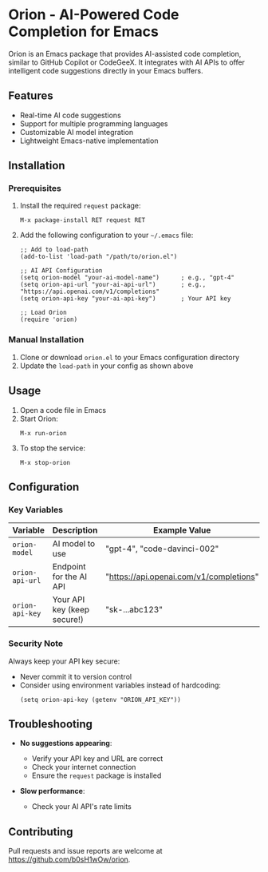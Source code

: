 # Orion - AI-Powered Code Completion for Emacs

Orion is an Emacs package that provides AI-assisted code completion, similar to GitHub Copilot or CodeGeeX. It integrates with AI APIs to offer intelligent code suggestions directly in your Emacs buffers.

## Features

- Real-time AI code suggestions
- Support for multiple programming languages
- Customizable AI model integration
- Lightweight Emacs-native implementation

## Installation

### Prerequisites

1. Install the required `request` package:
   ```elisp
   M-x package-install RET request RET
   ```

2. Add the following configuration to your `~/.emacs` file:
   ```elisp
   ;; Add to load-path
   (add-to-list 'load-path "/path/to/orion.el")

   ;; AI API Configuration
   (setq orion-model "your-ai-model-name")      ; e.g., "gpt-4"
   (setq orion-api-url "your-ai-api-url")       ; e.g., "https://api.openai.com/v1/completions"
   (setq orion-api-key "your-ai-api-key")       ; Your API key

   ;; Load Orion
   (require 'orion)
   ```

### Manual Installation

1. Clone or download `orion.el` to your Emacs configuration directory
2. Update the `load-path` in your config as shown above

## Usage

1. Open a code file in Emacs
2. Start Orion:
   ```elisp
   M-x run-orion
   ```
3. To stop the service:
   ```elisp
   M-x stop-orion
   ```

## Configuration

### Key Variables

| Variable         | Description                              | Example Value                          |
|------------------|------------------------------------------|----------------------------------------|
| `orion-model`    | AI model to use                          | "gpt-4", "code-davinci-002"            |
| `orion-api-url`  | Endpoint for the AI API                  | "https://api.openai.com/v1/completions" |
| `orion-api-key`  | Your API key (keep secure!)              | "sk-...abc123"                         |

### Security Note

Always keep your API key secure:
- Never commit it to version control
- Consider using environment variables instead of hardcoding:
  ```elisp
  (setq orion-api-key (getenv "ORION_API_KEY"))
  ```

## Troubleshooting

- **No suggestions appearing**: 
  - Verify your API key and URL are correct
  - Check your internet connection
  - Ensure the `request` package is installed

- **Slow performance**:
  - Check your AI API's rate limits

## Contributing

Pull requests and issue reports are welcome at https://github.com/b0sH1wOw/orion.
